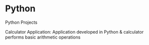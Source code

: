 # Python
Python Projects 

Calculator Application: Application developed in Python & calculator performs basic arithmetic operations
